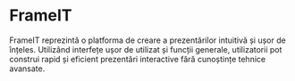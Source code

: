 # FrameIT
FrameIT reprezintă o platforma de creare a prezentărilor intuitivă și ușor de înțeles. Utilizând interfețe
ușor de utilizat și funcții generale, utilizatorii pot construi rapid și eficient prezentări interactive fără cunoștințe tehnice avansate.
